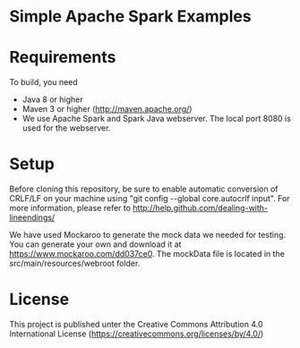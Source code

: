 Simple Apache Spark Examples
=============

Requirements
======
To build, you need 

* Java 8 or higher 
* Maven 3 or higher (http://maven.apache.org/)
* We use Apache Spark and Spark Java webserver. The local port 8080 is used for the webserver.

Setup
======
Before cloning this repository, be sure to enable automatic conversion of CRLF/LF on your machine using "git config --global core.autocrlf input". For more information, please  refer to http://help.github.com/dealing-with-lineendings/

We have used Mockaroo to generate the mock data we needed for testing. You can generate your own and download it at https://www.mockaroo.com/dd037ce0. The mockData file is located in the src/main/resources/webroot folder.

License
======
This project is published unter the Creative Commons Attribution 4.0 International License (https://creativecommons.org/licenses/by/4.0/)
